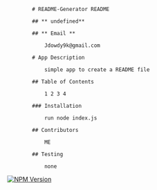 
            # README-Generator README 

            ## ** undefined** 

            ## ** Email **

                Jdowdy9k@gmail.com 

            # App Description 

                simple app to create a README file 

            ## Table of Contents 

                1 2 3 4  

            ### Installation 

                run node index.js 

            ## Contributors 

                ME 

            ## Testing 

                none 

                
[![NPM Version](https://img.shields.io/npm/v/npm.svg?style=flat)]()